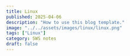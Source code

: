 ```yaml
---
title: Linux
published: 2025-04-06
description: "How to use this blog template."
image: "../../assets/images/linux/linux.png"
tags: ["Linux"]
category: SWS notes
draft: false
---
```


